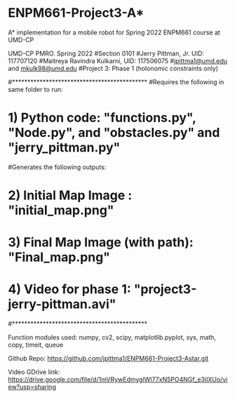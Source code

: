 # ENPM661-Project3-A*
A* implementation for a mobile robot for Spring 2022 ENPM661 course at UMD-CP

UMD-CP PMRO. Spring 2022
#Section 0101
#Jerry Pittman, Jr. UID: 117707120
#Maitreya Ravindra Kulkarni, UID: 117506075
#jpittma1@umd.edu and mkulk98@umd.edu 
#Project 3: Phase 1 (holonomic constraints only)

#********************************************
#Requires the following in same folder to run:
# 1) Python code: "functions.py", "Node.py", and "obstacles.py" and "jerry_pittman.py"

#Generates the following outputs:
# 2) Initial Map Image : "initial_map.png"
# 3) Final Map Image (with path): "Final_map.png"
# 4) Video for phase 1: "project3-jerry-pittman.avi"
#********************************************

Function modules used: numpy, cv2, scipy, matplotlib.pyplot, sys, math, copy, timeit, queue

Github Repo: https://github.com/jpittma1/ENPM661-Project3-Astar.git

Video GDrive link: https://drive.google.com/file/d/1mVRywEdmyglWI77xN5PO4NGf_e3jIXUo/view?usp=sharing
